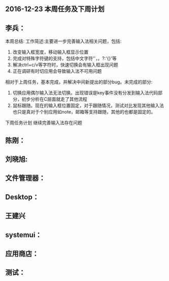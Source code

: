 ## 2016-12-23 本周任务及下周计划

## 李兵：
本周总结:
工作简述:主要进一步完善输入法相关问题，包括:
1. 改变输入框宽度，移动输入框显示位置
2. 完成对特殊字符键的支持，包括中文字符''，。?:'{}'等
3. 解决ctrl+c/v等字符时，快速切换会有输入框出现问题
4. 正在调研有时切应用会导致输入法不可用问题

相对于上周任务，基本完成，并解决中间新提出的部分bug。未完成的部分:
1. 切换应用偶尔输入法无法切换。出现错误是key事件没有分发到输入法代码部分，初步分析在C层面就走了其他流程
2. 鼠标跟随。现在的输入框位置固定，对于跟随情况，测试对比发现其他输入法也只是真对于个别应用如note，邮箱等支持跟随，其他的也都是固定的。

下周任务计划
继续完善输入法存在问题

## 陈刚： 

   

## 刘晓旭:

    

## 文件管理器：  


## Desktop：  


## 王建兴
  

## systemui：
     

## 应用商店：
 
 
## 测试：

